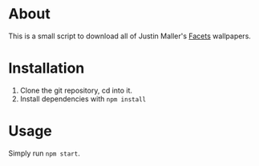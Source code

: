 # About
This is a small script to download all of Justin Maller's [Facets](http://www.facets.la) wallpapers.

# Installation
1. Clone the git repository, cd into it.
1. Install dependencies with `npm install`

# Usage
Simply run `npm start`.

